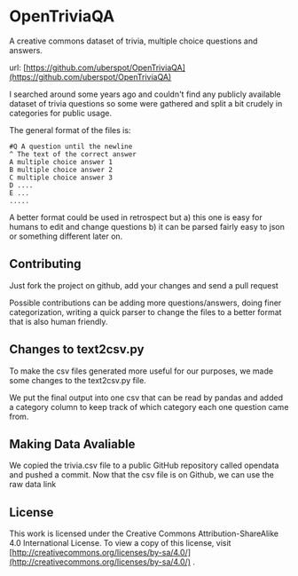 # OpenTriviaQA

A creative commons dataset of trivia, multiple choice questions and answers.

url: [https://github.com/uberspot/OpenTriviaQA](https://github.com/uberspot/OpenTriviaQA)

I searched around some years ago and couldn't find any publicly available dataset of trivia questions so some were 
gathered and split a bit crudely in categories for public usage.

The general format of the files is:

    #Q A question until the newline
    ^ The text of the correct answer
    A multiple choice answer 1
    B multiple choice answer 2
    C multiple choice answer 3
    D ....
    E ...
    .....

A better format could be used in retrospect but a) this one is easy for humans to edit and change questions b) it can be
parsed fairly easy to json or something different later on.

## Contributing

Just fork the project on github, add your changes and send a pull request

Possible contributions can be adding more questions/answers, doing finer categorization, writing a quick parser to
change the files to a better format that is also human friendly.

## Changes to text2csv.py

To make the csv files generated more useful for our purposes, we made some changes to the text2csv.py file.

We put the final output into one csv that can be read by pandas and added a category column to keep track of which category each one question came from.

## Making Data Avaliable

We copied the trivia.csv file to a public GitHub repository called opendata and pushed a commit. Now that the csv file is on Github, we can use the raw data link

## License

This work is licensed under the Creative Commons Attribution-ShareAlike 4.0 International License. To view a copy of
this license, visit [http://creativecommons.org/licenses/by-sa/4.0/](http://creativecommons.org/licenses/by-sa/4.0/) .

